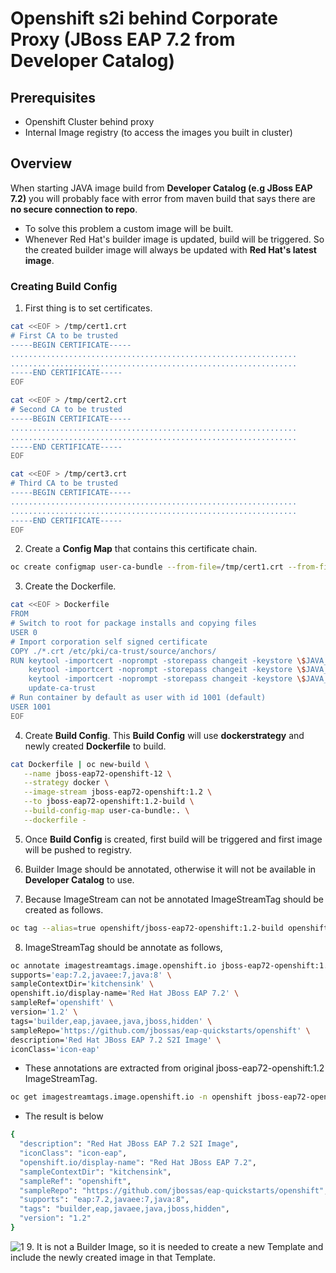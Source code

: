 # Openshift s2i behind Corporate Proxy (JBoss EAP 7.2 from Developer Catalog)

## Prerequisites
- Openshift Cluster behind proxy
- Internal Image registry (to access the images you built in cluster)

## Overview
When starting JAVA image build from **Developer Catalog (e.g JBoss EAP 7.2)** you will probably face with error from maven build that says there are **no secure connection to repo**. 

- To solve this problem a custom image will be built. 
- Whenever Red Hat's builder image is updated, build will be triggered. So the created builder image will always be updated  with **Red Hat's latest image**.

### Creating Build Config
1. First thing is to set certificates.
```bash
cat <<EOF > /tmp/cert1.crt
# First CA to be trusted
-----BEGIN CERTIFICATE-----
................................................................
................................................................
-----END CERTIFICATE-----
EOF

cat <<EOF > /tmp/cert2.crt
# Second CA to be trusted
-----BEGIN CERTIFICATE-----
................................................................
................................................................
-----END CERTIFICATE-----
EOF

cat <<EOF > /tmp/cert3.crt
# Third CA to be trusted
-----BEGIN CERTIFICATE-----
................................................................
................................................................
-----END CERTIFICATE-----
EOF
```
2. Create a **Config Map** that contains this certificate chain.
```bash
oc create configmap user-ca-bundle --from-file=/tmp/cert1.crt --from-file=/tmp/cert2.crt --from-file=/tmp/cert3.crt
```
3. Create the Dockerfile.
```bash
cat <<EOF > Dockerfile
FROM
# Switch to root for package installs and copying files
USER 0
# Import corporation self signed certificate
COPY ./*.crt /etc/pki/ca-trust/source/anchors/
RUN keytool -importcert -noprompt -storepass changeit -keystore \$JAVA_HOME/jre/lib/security/cacerts -file /etc/pki/ca-trust/source/anchors/cert1.crt -alias cert1 && \\
    keytool -importcert -noprompt -storepass changeit -keystore \$JAVA_HOME/jre/lib/security/cacerts -file /etc/pki/ca-trust/source/anchors/cert2.crt -alias cert2 && \\
    keytool -importcert -noprompt -storepass changeit -keystore \$JAVA_HOME/jre/lib/security/cacerts -file /etc/pki/ca-trust/source/anchors/cert3.crt -alias cert3 && \\
    update-ca-trust
# Run container by default as user with id 1001 (default)
USER 1001
EOF
```

4. Create **Build Config**. This **Build Config** will use **dockerstrategy** and newly created **Dockerfile** to build.

```bash
cat Dockerfile | oc new-build \
   --name jboss-eap72-openshift-12 \
   --strategy docker \
   --image-stream jboss-eap72-openshift:1.2 \
   --to jboss-eap72-openshift:1.2-build \
   --build-config-map user-ca-bundle:. \
   --dockerfile -
```
5. Once **Build Config** is created, first build will be triggered and first image will be pushed to registry.

6. Builder Image should be annotated, otherwise it will not be available in **Developer Catalog** to use. 

7. Because ImageStream can not be annotated ImageStreamTag should be created as follows.

```bash
oc tag --alias=true openshift/jboss-eap72-openshift:1.2-build openshift/jboss-eap72-openshift:1.2-custom
````
 8. ImageStreamTag should be annotate as follows,
```bash
oc annotate imagestreamtags.image.openshift.io jboss-eap72-openshift:1.2-custom \
supports='eap:7.2,javaee:7,java:8' \
sampleContextDir='kitchensink' \
openshift.io/display-name='Red Hat JBoss EAP 7.2' \
sampleRef='openshift' \
version='1.2' \
tags='builder,eap,javaee,java,jboss,hidden' \
sampleRepo='https://github.com/jbossas/eap-quickstarts/openshift' \
description='Red Hat JBoss EAP 7.2 S2I Image' \
iconClass='icon-eap'
```
- These annotations are extracted from original jboss-eap72-openshift:1.2 ImageStreamTag.
```bash
oc get imagestreamtags.image.openshift.io -n openshift jboss-eap72-openshift:1.2 -o json | jq '.metadata.annotations'
```
- The result is below
```bash
{
  "description": "Red Hat JBoss EAP 7.2 S2I Image",
  "iconClass": "icon-eap",
  "openshift.io/display-name": "Red Hat JBoss EAP 7.2",
  "sampleContextDir": "kitchensink",
  "sampleRef": "openshift",
  "sampleRepo": "https://github.com/jbossas/eap-quickstarts/openshift",
  "supports": "eap:7.2,javaee:7,java:8",
  "tags": "builder,eap,javaee,java,jboss,hidden",
  "version": "1.2"
}
```
![1](https://user-images.githubusercontent.com/59168275/94281082-da1faa00-ff56-11ea-8a77-412ca48634b0.png)
9. It is not a Builder Image, so it is needed to create a new Template and include the newly created image in that Template.
